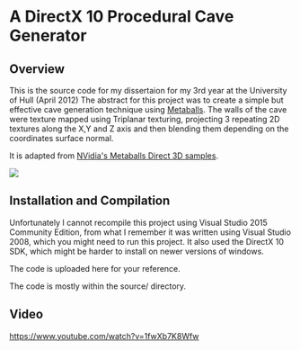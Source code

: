 # A DirectX 10 Procedural Cave Generator

Overview
-
This is the source code for my dissertaion for my 3rd year at the University of Hull (April 2012)
The abstract for this project was to create a simple but effective cave generation technique using [Metaballs](https://en.wikipedia.org/wiki/Metaballs). The walls of the cave were texture mapped using Triplanar texturing, projecting 3 repeating 2D textures along the X,Y and Z axis and then blending them depending on the coordinates surface normal.

It is adapted from [NVidia's Metaballs Direct 3D samples](http://developer.download.nvidia.com/SDK/10.5/direct3d/samples.html#MetaBalls).

![](http://i.imgur.com/RqcOW76.jpg?1)

Installation and Compilation
------------
Unfortunately I cannot recompile this project using Visual Studio 2015 Community Edition, from what I remember it was written using Visual Studio 2008, which you might need to run this project. It also used the DirectX 10 SDK, which might be harder to install on newer versions of windows.

The code is uploaded here for your reference. 

The code is mostly within the source/ directory.

Video
-
https://www.youtube.com/watch?v=1fwXb7K8Wfw
